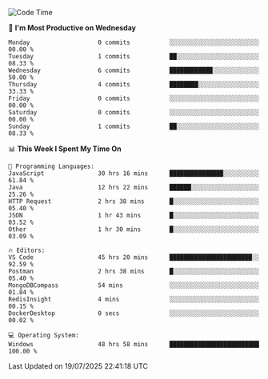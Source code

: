 <!--START_SECTION:waka-->
![Code Time](http://img.shields.io/badge/Code%20Time-5%2C348%20hrs%2023%20mins-blue)

📅 **I'm Most Productive on Wednesday** 

```text
Monday                   0 commits           ░░░░░░░░░░░░░░░░░░░░░░░░░   00.00 % 
Tuesday                  1 commits           ██░░░░░░░░░░░░░░░░░░░░░░░   08.33 % 
Wednesday                6 commits           ████████████░░░░░░░░░░░░░   50.00 % 
Thursday                 4 commits           ████████░░░░░░░░░░░░░░░░░   33.33 % 
Friday                   0 commits           ░░░░░░░░░░░░░░░░░░░░░░░░░   00.00 % 
Saturday                 0 commits           ░░░░░░░░░░░░░░░░░░░░░░░░░   00.00 % 
Sunday                   1 commits           ██░░░░░░░░░░░░░░░░░░░░░░░   08.33 % 
```


📊 **This Week I Spent My Time On** 

```text
💬 Programming Languages: 
JavaScript               30 hrs 16 mins      ███████████████░░░░░░░░░░   61.84 % 
Java                     12 hrs 22 mins      ██████░░░░░░░░░░░░░░░░░░░   25.26 % 
HTTP Request             2 hrs 38 mins       █░░░░░░░░░░░░░░░░░░░░░░░░   05.40 % 
JSON                     1 hr 43 mins        █░░░░░░░░░░░░░░░░░░░░░░░░   03.52 % 
Other                    1 hr 30 mins        █░░░░░░░░░░░░░░░░░░░░░░░░   03.09 % 

🔥 Editors: 
VS Code                  45 hrs 20 mins      ███████████████████████░░   92.59 % 
Postman                  2 hrs 38 mins       █░░░░░░░░░░░░░░░░░░░░░░░░   05.40 % 
MongoDBCompass           54 mins             ░░░░░░░░░░░░░░░░░░░░░░░░░   01.84 % 
RedisInsight             4 mins              ░░░░░░░░░░░░░░░░░░░░░░░░░   00.15 % 
DockerDesktop            0 secs              ░░░░░░░░░░░░░░░░░░░░░░░░░   00.02 % 

💻 Operating System: 
Windows                  48 hrs 58 mins      █████████████████████████   100.00 % 
```


 Last Updated on 19/07/2025 22:41:18 UTC
<!--END_SECTION:waka-->
